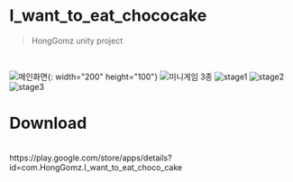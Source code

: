 # I_want_to_eat_chococake
> HongGomz unity project
<br>

![메인화면](https://user-images.githubusercontent.com/52371699/222093841-65359b74-0b95-4233-b570-3316f748fc1d.png){: width="200" height="100"}
![미니게임 3종](https://user-images.githubusercontent.com/52371699/222093854-a3f85ce5-c083-4057-9f59-40a37d022545.png)
![stage1](https://user-images.githubusercontent.com/52371699/222093852-c5d4169d-cfbb-47c2-aa91-180e3f1a952d.jpg)
![stage2](https://user-images.githubusercontent.com/52371699/222093851-da1b763b-05b2-4ad6-9e2e-e55ca87e04be.jpg)
![stage3](https://user-images.githubusercontent.com/52371699/222093848-8acbf347-9a29-422e-b78f-7fe5bec853bb.jpg)

# Download
<br>
https://play.google.com/store/apps/details?id=com.HongGomz.I_want_to_eat_choco_cake
